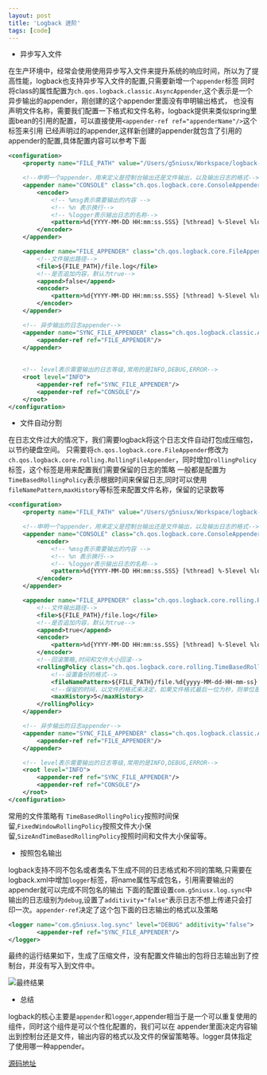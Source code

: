 ```yaml
---
layout: post
title: 'Logback 进阶'
tags: [code]
---
```


- 异步写入文件

在生产环境中，经常会使用使用异步写入文件来提升系统的响应时间，所以为了提高性能，logback也支持异步写入文件的配置,只需要新增一个`appender`标签
同时将class的属性配置为`ch.qos.logback.classic.AsyncAppender`,这个表示是一个异步输出的appender，刚创建的这个appender里面没有申明输出格式，
也没有声明文件名称，需要我们配置一下格式和文件名称，logback提供来类似spring里面bean的引用的配置，可以直接使用`<appender-ref ref="appenderName"/>`这个标签来引用
已经声明过的appender,这样新创建的appender就包含了引用的appender的配置,具体配置内容可以参考下面

```xml
<configuration>
    <property name="FILE_PATH" value="/Users/g5niusx/Workspace/logback-demo/log"/>

    <!--申明一个appender，用来定义是控制台输出还是文件输出，以及输出日志的格式-->
    <appender name="CONSOLE" class="ch.qos.logback.core.ConsoleAppender">
        <encoder>
            <!-- %msg表示需要输出的内容 -->
            <!-- %n 表示换行-->
            <!-- %logger表示输出日志的名称-->
            <pattern>%d{YYYY-MM-DD HH:mm:ss.SSS} [%thread] %-5level %logger{36} - %msg%n</pattern>
        </encoder>
    </appender>

    <appender name="FILE_APPENDER" class="ch.qos.logback.core.FileAppender">
        <!--文件输出路径-->
        <file>${FILE_PATH}/file.log</file>
        <!--是否追加内容，默认为true-->
        <append>false</append>
        <encoder>
            <pattern>%d{YYYY-MM-DD HH:mm:ss.SSS} [%thread] %-5level %logger{36} - %msg%n</pattern>
        </encoder>
    </appender>

    <!-- 异步输出的日志appender-->
    <appender name="SYNC_FILE_APPENDER" class="ch.qos.logback.classic.AsyncAppender">
        <appender-ref ref="FILE_APPENDER"/>
    </appender>
    
    
    <!-- level表示需要输出的日志等级,常用的是INFO,DEBUG,ERROR-->
    <root level="INFO">
        <appender-ref ref="SYNC_FILE_APPENDER"/>
        <appender-ref ref="CONSOLE"/>
    </root>
</configuration>
```
- 文件自动分割

在日志文件过大的情况下，我们需要logback将这个日志文件自动打包成压缩包，以节约硬盘空间。
只需要将`ch.qos.logback.core.FileAppender`修改为`ch.qos.logback.core.rolling.RollingFileAppender`，同时增加`rollingPolicy`标签，这个标签是用来配置我们需要保留的日志的策略
一般都是配置为`TimeBasedRollingPolicy`表示根据时间来保留日志,同时可以使用 `fileNamePattern`,`maxHistory`等标签来配置文件名称，保留的记录数等


```xml
<configuration>
    <property name="FILE_PATH" value="/Users/g5niusx/Workspace/logback-demo/log"/>

    <!--申明一个appender，用来定义是控制台输出还是文件输出，以及输出日志的格式-->
    <appender name="CONSOLE" class="ch.qos.logback.core.ConsoleAppender">
        <encoder>
            <!-- %msg表示需要输出的内容 -->
            <!-- %n 表示换行-->
            <!-- %logger表示输出日志的名称-->
            <pattern>%d{YYYY-MM-DD HH:mm:ss.SSS} [%thread] %-5level %logger{36} - %msg%n</pattern>
        </encoder>
    </appender>

    <appender name="FILE_APPENDER" class="ch.qos.logback.core.rolling.RollingFileAppender">
        <!--文件输出路径-->
        <file>${FILE_PATH}/file.log</file>
        <!--是否追加内容，默认为true-->
        <append>true</append>
        <encoder>
            <pattern>%d{YYYY-MM-DD HH:mm:ss.SSS} [%thread] %-5level %logger{36} - %msg%n</pattern>
        </encoder>
        <!--回滚策略,时间和文件大小回滚-->
        <rollingPolicy class="ch.qos.logback.core.rolling.TimeBasedRollingPolicy">
            <!--设置备份的格式-->
            <fileNamePattern>${FILE_PATH}/file.%d{yyyy-MM-dd-HH-mm-ss}.gz</fileNamePattern>
            <!--保留的时间，以文件的格式来决定，如果文件格式最后一位为秒，则单位是秒-->
            <maxHistory>5</maxHistory>
        </rollingPolicy>
    </appender>

    <!-- 异步输出的日志appender-->
    <appender name="SYNC_FILE_APPENDER" class="ch.qos.logback.classic.AsyncAppender">
        <appender-ref ref="FILE_APPENDER"/>
    </appender>

    <!-- level表示需要输出的日志等级,常用的是INFO,DEBUG,ERROR-->
    <root level="INFO">
        <appender-ref ref="SYNC_FILE_APPENDER"/>
        <appender-ref ref="CONSOLE"/>
    </root>
</configuration>
```

常用的文件策略有 `TimeBasedRollingPolicy`按照时间保留,`FixedWindowRollingPolicy`按照文件大小保留,`SizeAndTimeBasedRollingPolicy`按照时间和文件大小保留等。

- 按照包名输出

logback支持不同不包名或者类名下生成不同的日志格式和不同的策略,只需要在logback.xml中增加`logger`标签，将name属性写成包名，引用需要输出的appender就可以完成不同包名的输出
下面的配置设置`com.g5niusx.log.sync`中输出的日志级别为`debug`,设置了`additivity="false"`表示日志不想上传递只会打印一次。`appender-ref`决定了这个包下面的日志输出的格式以及策略

```xml
<logger name="com.g5niusx.log.sync" level="DEBUG" additivity="false">
        <appender-ref ref="SYNC_FILE_APPENDER"/>
</logger>
```

最终的运行结果如下，生成了压缩文件，没有配置文件输出的包将日志输出到了控制台，并没有写入到文件中。

![最终结果]({{"/public/images/logback/2018-12-2-logback-result.png"}} "最终结果")


- 总结

logback的核心主要是`appender`和`logger`,appender相当于是一个可以重复使用的组件，同时这个组件是可以个性化配置的，我们可以在
appender里面决定内容输出到控制台还是文件，输出内容的格式以及文件的保留策略等。logger具体指定了使用哪一种appender。

[源码地址](https://github.com/g5niusx/logback-demo)




